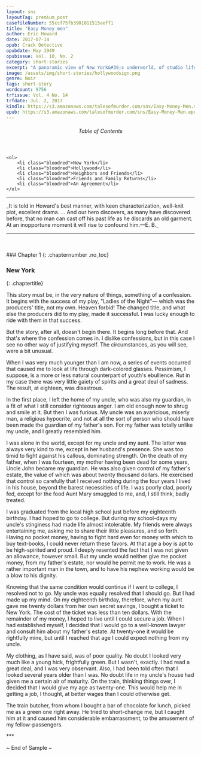 ```yaml
---
layout: sns
layoutTag: premium_post
casefileNumber: 55ccf75fb3901011515aeff1
title: "Easy Money men"
author: Eric Howard
date: 2017-07-14
opub: Crack Detective
opubdate: May 1949
opubissue: Vol. 10, No. 2
category: short-stories
excerpt: "A panoramic view of New York&#39;s underworld, of studio life in Hollywood, of con men and dicks, of counterfeiters und government agents, of thieves and dips and jail birds, and a former chief of police who promotes a private detective bureau for the purpose of snaring all law-breakers, large and small."
image: /assets/img/short-stories/hollywoodsign.png
genre: Noir
tags: short-story
wordcount: 9756
trfissue: Vol. 4 No. 14
trfdate: Jul. 2, 2017
kindle: https://s3.amazonaws.com/talesofmurder.com/sns/Easy-Money-Men.mobi
epub: https://s3.amazonaws.com/talesofmurder.com/sns/Easy-Money-Men.epub
---
```


<div class="toc">
	<header>
		<h6>Table of Contents</h6>
	</header>
	
	<ol>
		<li class="bloodred">New York</li>
		<li class="bloodred">Hollywood</li>
		<li class="bloodred">Neighbors and Friends</li>
		<li class="bloodred">Friends and Family Returns</li>
		<li class="bloodred">An Agreement</li>
	</ol>
</div> <!-- table-of-contents -->

<hr>
_It is told in Howard&#39;s best manner, with keen characterization, well-knit plot, excellent drama. ... And our hero discovers, as many have discovered before, that no man can cast off his past life as he discards an old garment. At an inopportune moment it will rise to confound him.—E. B._
<hr>
<br>
<br>
### Chapter 1
{: .chapternumber .no_toc}

### New York
{: .chaptertitle}

This story must be, in the very nature of things, something of a confession. It begins with the success of my play, &quot;Ladies of the Night&quot;— which was the producers&#39; title, not my own. Heaven forbid! The changed title, and what else the producers did to my play, made it successful. I was lucky enough to ride with them in that success.

But the story, after all, doesn&#39;t begin there. It begins long before that. And that&#39;s where the confession comes in. I dislike confessions, but in this case I see no other way of justifying myself. The circumstances, as you will see, were a bit unusual.

When I was very much younger than I am now, a series of events occurred that caused me to look at life through dark-colored glasses. Pessimism, I suppose, is a more or less natural counterpart of youth&#39;s ebullience. Rut in my case there was very little gaiety of spirits and a great deal of sadness. The result, at eighteen, was disastrous.

In the first place, I left the home of my uncle, who was also my guardian, in a fit of what I still consider righteous anger. I am old enough now to shrug and smile at it. But then I was furious. My uncle was an avaricious, miserly man, a religious hypocrite, and not at all the sort of person who should have been made the guardian of my father&#39;s son. For my father was totally unlike my uncle, and I greatly resembled him.

I was alone in the world, except for my uncle and my aunt. The latter was always very kind to me, except in her husband&#39;s presence. She was too timid to fight against his callous, dominating strength. On the death of my father, when I was fourteen, my mother having been dead for some years, Uncle John became my guardian. He was also given control of my father&#39;s estate, the value of which was about twenty thousand dollars. He exercised that control so carefully that I received nothing during the four years I lived in his house, beyond the barest necessities of life. I was poorly clad, poorly fed, except for the food Aunt Mary smuggled to me, and, I still think, badly treated.

I was graduated from the local high school just before my eighteenth birthday. I had hoped to go to college. But during my school-days my uncle&#39;s stinginess had made life almost intolerable. My friends were always entertaining me, asking me to share their little pleasures, and so forth. Having no pocket money, having to fight hard even for money with which to buy text-books, I could never return these favors. At that age a boy is apt to be high-spirited and proud. I deeply resented the fact that I was not given an allowance, however small. But my uncle would neither give me pocket money, from my father&#39;s estate, nor would he permit me to work. He was a rather important man in the town, and to have his nephew working would be a blow to his dignity.

Knowing that the same condition would continue if I went to college, I resolved not to go. My uncle was equally resolved that I should go. But I had made up my mind. On my eighteenth birthday, therefore, when my aunt gave me twenty dollars from her own secret savings, I bought a ticket to New York. The cost of the ticket was less than ten dollars. With the remainder of my money, I hoped to live until I could secure a job. When I had established myself, I decided that I would go to a well-known lawyer and consult him about my father&#39;s estate. At twenty-one it would be rightfully mine, but until I reached that age I could expect nothing from my uncle.

My clothing, as I have said, was of poor quality. No doubt I looked very much like a young hick, frightfully green. But I wasn&#39;t, exactly. I had read a great deal, and I was very observant. Also, I had been told often that I looked several years older than I was. No doubt life in my uncle&#39;s house had given me a certain air of maturity. On the train, thinking things over, I decided that I would give my age as twenty-one. This would help me in getting a job, I thought, at better wages than I could otherwise get.

The train butcher, from whom I bought a bar of chocolate for lunch, picked me as a green one right away. He tried to short-change me, but I caught him at it and caused him considerable embarrassment, to the amusement of my fellow-passengers.

\*\*\*

<p id="theend">~ End of Sample ~</p>